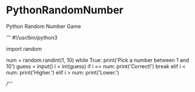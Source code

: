 # PythonRandomNumber
Python Random Number Game

'''
#!/usr/bin/python3

import random

num = random.randint(1, 10)
while True:
	print('Pick a number between 1 and 10')
	guess = input()
	i = int(guess)
	if i == num:
		print('Correct!')
		break
	elif i < num:
		print('Higher.')
	elif i > num:
		print('Lower.')

/'''
